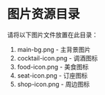 # 图片资源目录

请将以下图片文件放置在此目录：

1. main-bg.png - 主背景图片
2. cocktail-icon.png - 调酒图标
3. food-icon.png - 美食图标
4. seat-icon.png - 订座图标
5. shop-icon.png - 周边图标 